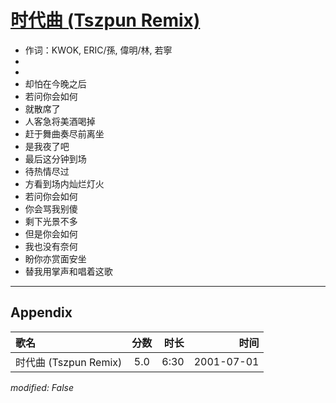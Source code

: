 # [时代曲 (Tszpun Remix)](https://music.163.com/song?id=26075100)

* 作词：KWOK, ERIC/孫, 偉明/林, 若寧
*
*
* 却怕在今晚之后
* 若问你会如何
* 就散席了
* 人客急将美酒喝掉
* 赶于舞曲奏尽前离坐
* 是我夜了吧
* 最后这分钟到场
* 待热情尽过
* 方看到场内灿烂灯火
* 若问你会如何
* 你会骂我别傻
* 剩下光景不多
* 但是你会如何
* 我也没有奈何
* 盼你亦赏面安坐
* 替我用掌声和唱着这歌


---

## Appendix

|歌名|分数|时长|时间|
|:---|:---:|---:|---:|
|时代曲 (Tszpun Remix)|5.0|6:30|2001-07-01

*modified: False*
